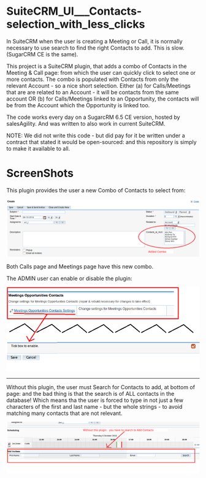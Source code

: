 # SuiteCRM_UI___Contacts-selection_with_less_clicks
In SuiteCRM when the user is creating a Meeting or Call, it is normally necessary to use search to find the right Contacts to add. This is slow. (SugarCRM CE is the same). 

This project is a SuiteCRM plugin, that adds a combo of Contacts in the Meeting &amp; Call page:  from which the user can quickly click to select one or more contacts.  The combo is populated with Contacts from only the relevant Account - so a nice short selection.  Either (a) for Calls/Meetings that are are related to an Account  - it will be contacts from the same account OR (b) for Calls/Meetings linked to an Opportunity, the contacts will be from the Account which the Opportunity is linked too.   

The code works every day on a SugarcRM 6.5 CE version, hosted by salesAgility. And was written to also work in current SuiteCRM.

NOTE:  We did not write this code - but did pay for it be written under a contract that stated it would be open-sourced:  and this repository is simply to make it available to all.

ScreenShots
===========
This plugin provides the user a new Combo of Contacts to select from:

![Screenshot of the Calls page](screenshot_Calls.png)

Both Calls page and Meetings page have this new combo.

The ADMIN user can enable or disable the plugin:

![Screenshot of the Admin page](screenshot__Admin_Enable-Disable.png)



------------------------------------

Without this plugin, the user must Search for Contacts to add, at bottom of page:  and the bad thing is that the search is of ALL contacts in the database! Which means tha the user is forced to type in not just a few characters of the first and last name - but the whole strings - to avoid matching many contacts that are not relevant.

![Screenshot](screenshot_without_the_plugin.png)

